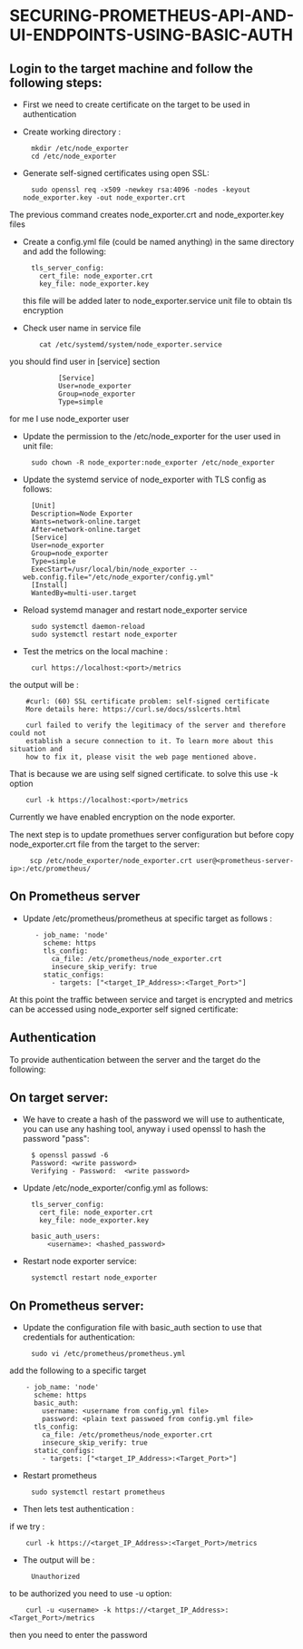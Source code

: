 # SECURING-PROMETHEUS-API-AND-UI-ENDPOINTS-USING-BASIC-AUTH

## Login to the target machine and follow the following steps:
- First we need to create certificate on the target to be used in authentication 
- Create working directory :
  
        mkdir /etc/node_exporter
        cd /etc/node_exporter

- Generate self-signed certificates using open SSL:

        sudo openssl req -x509 -newkey rsa:4096 -nodes -keyout node_exporter.key -out node_exporter.crt
  
The previous command creates node_exporter.crt and node_exporter.key files

- Create a config.yml file (could be named anything) in the same directory and add the following:

        tls_server_config:
          cert_file: node_exporter.crt
          key_file: node_exporter.key
  this file will be added later to node_exporter.service unit  file to obtain tls encryption
- Check user name in service file
  
          cat /etc/systemd/system/node_exporter.service
you should find  user in [service] section

                [Service]
                User=node_exporter
                Group=node_exporter
                Type=simple
for me I use node_exporter user
- Update the permission to the /etc/node_exporter for the user used in unit file:

        sudo chown -R node_exporter:node_exporter /etc/node_exporter

- Update the systemd service of node_exporter with TLS config as follows:

        [Unit]
        Description=Node Exporter
        Wants=network-online.target
        After=network-online.target
        [Service]
        User=node_exporter
        Group=node_exporter
        Type=simple
        ExecStart=/usr/local/bin/node_exporter --web.config.file="/etc/node_exporter/config.yml"
        [Install]
        WantedBy=multi-user.target

- Reload systemd manager and restart node_exporter service

        sudo systemctl daemon-reload
        sudo systemctl restart node_exporter

- Test the metrics on the local machine :
  
        curl https://localhost:<port>/metrics
the output will be :

        #curl: (60) SSL certificate problem: self-signed certificate
        More details here: https://curl.se/docs/sslcerts.html
        
        curl failed to verify the legitimacy of the server and therefore could not
        establish a secure connection to it. To learn more about this situation and
        how to fix it, please visit the web page mentioned above.
That is because we are using self signed certificate.
to solve this use -k option

        curl -k https://localhost:<port>/metrics

Currently we have enabled encryption on the node exporter.

The next step is to update promethues server configuration 
but before copy node_exporter.crt file from the target to the server:

         scp /etc/node_exporter/node_exporter.crt user@<prometheus-server-ip>:/etc/prometheus/
## On Prometheus server 

-  Update /etc/prometheus/prometheus at specific target as follows :

          - job_name: 'node'
            scheme: https
            tls_config:
              ca_file: /etc/prometheus/node_exporter.crt
              insecure_skip_verify: true
            static_configs:
              - targets: ["<target_IP_Address>:<Target_Port>"]

At this point the traffic between service and target is encrypted and metrics can be accessed using node_exporter self signed certificate:

## Authentication

To provide authentication between the  server and the target do the following:

## On target server:

- We have to create a hash of the password we will use to authenticate, you can use any hashing tool, anyway i used openssl to hash the password "pass":

        $ openssl passwd -6
        Password: <write password>
        Verifying - Password:  <write password>
- Update /etc/node_exporter/config.yml as follows:

        tls_server_config:
          cert_file: node_exporter.crt
          key_file: node_exporter.key
        
        basic_auth_users:
            <username>: <hashed_password>
- Restart node exporter service:

        systemctl restart node_exporter

## On Prometheus server:

- Update the configuration file with basic_auth section to use that credentials for authentication:

        sudo vi /etc/prometheus/prometheus.yml
add the following to a specific target 

        - job_name: 'node'
          scheme: https
          basic_auth:
            username: <username from config.yml file>
            password: <plain text passwoed from config.yml file>
          tls_config:
            ca_file: /etc/prometheus/node_exporter.crt
            insecure_skip_verify: true
          static_configs:
            - targets: ["<target_IP_Address>:<Target_Port>"]
- Restart prometheus

        sudo systemctl restart prometheus

- Then lets test authentication :

if we try :

        curl -k https://<target_IP_Address>:<Target_Port>/metrics

- The output will be :

        Unauthorized

to be authorized you need to use -u option:

        curl -u <username> -k https://<target_IP_Address>:<Target_Port>/metrics
then you need to enter the password 
        
                
                    
